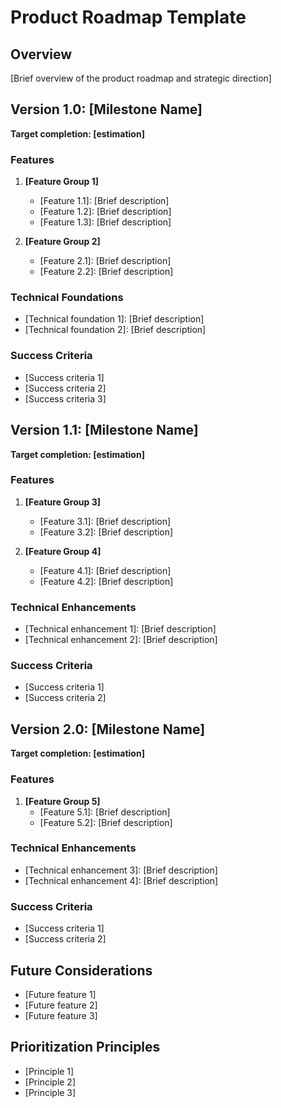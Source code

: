 # Product Roadmap Template

## Overview
[Brief overview of the product roadmap and strategic direction]

## Version 1.0: [Milestone Name]
**Target completion: [estimation]**

### Features
1. **[Feature Group 1]**
   - [Feature 1.1]: [Brief description]
   - [Feature 1.2]: [Brief description]
   - [Feature 1.3]: [Brief description]

2. **[Feature Group 2]**
   - [Feature 2.1]: [Brief description]
   - [Feature 2.2]: [Brief description]

### Technical Foundations
- [Technical foundation 1]: [Brief description]
- [Technical foundation 2]: [Brief description]

### Success Criteria
- [Success criteria 1]
- [Success criteria 2]
- [Success criteria 3]

## Version 1.1: [Milestone Name]
**Target completion: [estimation]**

### Features
1. **[Feature Group 3]**
   - [Feature 3.1]: [Brief description]
   - [Feature 3.2]: [Brief description]

2. **[Feature Group 4]**
   - [Feature 4.1]: [Brief description]
   - [Feature 4.2]: [Brief description]

### Technical Enhancements
- [Technical enhancement 1]: [Brief description]
- [Technical enhancement 2]: [Brief description]

### Success Criteria
- [Success criteria 1]
- [Success criteria 2]

## Version 2.0: [Milestone Name]
**Target completion: [estimation]**

### Features
1. **[Feature Group 5]**
   - [Feature 5.1]: [Brief description]
   - [Feature 5.2]: [Brief description]

### Technical Enhancements
- [Technical enhancement 3]: [Brief description]
- [Technical enhancement 4]: [Brief description]

### Success Criteria
- [Success criteria 1]
- [Success criteria 2]

## Future Considerations
- [Future feature 1]
- [Future feature 2]
- [Future feature 3]

## Prioritization Principles
- [Principle 1]
- [Principle 2]
- [Principle 3]
